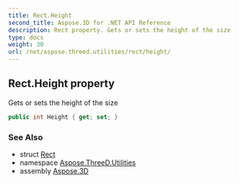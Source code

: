 ```yaml
---
title: Rect.Height
second_title: Aspose.3D for .NET API Reference
description: Rect property. Gets or sets the height of the size
type: docs
weight: 30
url: /net/aspose.threed.utilities/rect/height/
---
```

## Rect.Height property

Gets or sets the height of the size

```csharp
public int Height { get; set; }
```

### See Also

* struct [Rect](../)
* namespace [Aspose.ThreeD.Utilities](../../rect/)
* assembly [Aspose.3D](../../../)


